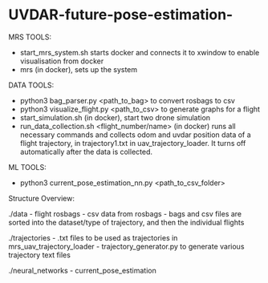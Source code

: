 # UVDAR-future-pose-estimation-

MRS TOOLS:
- start_mrs_system.sh starts docker and connects it to xwindow to enable visualisation from docker
- mrs (in docker), sets up the system

DATA TOOLS:
- python3 bag_parser.py <path_to_bag> to convert rosbags to csv
- python3 visualize_flight.py <path_to_csv> to generate graphs for a flight
- start_simulation.sh (in docker), start two drone simulation
- run_data_collection.sh <dataset> <flight_number/name> (in docker) runs all necessary commands and collects odom and uvdar position data of a flight trajectory, in trajectory1.txt in uav_trajectory_loader. It turns off automatically after the data is collected.

 
ML TOOLS: 
- python3 current_pose_estimation_nn.py <path_to_csv_folder>

Structure Overview:

./data
    - flight rosbags
    - csv data from rosbags
    - bags and csv files are sorted into the dataset/type of trajectory, and then the individual flights 

./trajectories
    - .txt files to be used as trajectories in mrs_uav_trajectory_loader
    - trajectory_generator.py to generate various trajectory text files

./neural_networks
    - current_pose_estimation
